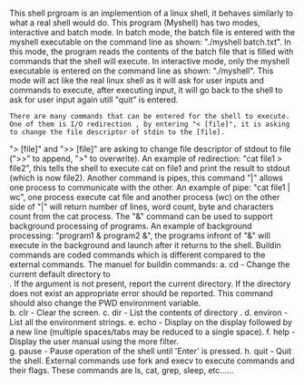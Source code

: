 This shell prgroam is an implemention of a linux shell, it behaves similarly to what a real shell would do. This program (Myshell) has two modes, interactive and batch mode. 
In batch mode, the batch file is entered with the myshell executable on the command line as shown: "./myshell batch.txt". In this mode, the program reads the contents of the batch file 
that is filled with commands that the shell will execute. In interactive mode, only the myshell executable is entered on the command line as shown: "./myshell". This mode will act like the real 
linux shell as it will ask for user inputs and commands to execute, after executing input, it will go back to the shell to ask for user input again utill "quit" is entered.

    There are many commands that can be entered for the shell to execute. One of them is I/O redirection , by entering "< [file]", it is asking to change the file descriptor of stdin to the [file].
"> [file]" and ">> [file]" are asking to change file descriptor of stdout to file (">>" to append, ">" to overwrite). An example of redirection: "cat  file1 > file2", this tells the shell to execute cat on file1 and print the 
result to stdout (which is now file2). Another command is pipes, this command "|" allows one process to communicate with the other. An example of pipe: "cat file1 | wc", one process execute cat file
and another process (wc) on the other side of "|" will return number of lines, word count, byte and characters count from the cat process. The "&" command can be used to support background 
processing of programs. An example of background processing: "program1 & program2 &", the programs infront of "&" will execute in the background and launch after it returns to the shell. 
Buildin commands are coded commands which is different compared to the external commands. The manuel for buildin commands: 
a.  cd <directory> - Change the current default directory to  
<directory>. If the <directory> argument is not present, report 
the current directory. If the directory does not exist an 
appropriate error should be reported. This command should also 
change the PWD environment variable.  
b.  clr - Clear the screen. 
c.  dir <directory> - List the contents of directory <directory>. 
d.  environ - List all the environment strings. 
e.  echo <comment> - Display  <comment> on the display followed by a 
new line (multiple spaces/tabs may be reduced to a single space). 
f.  help - Display the user manual using the more filter.  
g.  pause - Pause operation of the shell until 'Enter' is pressed. 
h.  quit - Quit the shell. 
External commands use fork and execv to execute commands and their flags. These commands are ls, cat, grep, sleep, etc......
